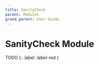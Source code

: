 ```yaml
---
title: SanityCheck
parent: Modules
grand_parent: User Guide
---
```

# SanityCheck Module

TODO
{: .label .label-red }
